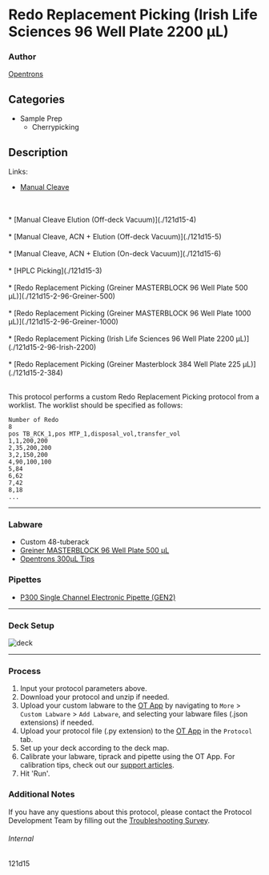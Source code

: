 # Redo Replacement Picking (Irish Life Sciences 96 Well Plate 2200 µL)

### Author
[Opentrons](https://opentrons.com/)

## Categories
* Sample Prep
	* Cherrypicking

## Description

Links:
* [Manual Cleave](./121d15)
<br />
<br />
* [Manual Cleave Elution (Off-deck Vacuum)](./121d15-4)
<br />
<br />
* [Manual Cleave, ACN + Elution (Off-deck Vacuum)](./121d15-5)
<br />
<br />
* [Manual Cleave, ACN + Elution (On-deck Vacuum)](./121d15-6)
<br />
<br />
* [HPLC Picking](./121d15-3)
<br />
<br />
* [Redo Replacement Picking (Greiner MASTERBLOCK 96 Well Plate 500 µL)](./121d15-2-96-Greiner-500)
<br />
<br />
* [Redo Replacement Picking (Greiner MASTERBLOCK 96 Well Plate 1000 µL)](./121d15-2-96-Greiner-1000)
<br />
<br />
* [Redo Replacement Picking (Irish Life Sciences 96 Well Plate 2200 µL)](./121d15-2-96-Irish-2200)
<br />
<br />
* [Redo Replacement Picking (Greiner Masterblock 384 Well Plate 225 µL)](./121d15-2-384)
<br />
<br />

This protocol performs a custom Redo Replacement Picking protocol from a worklist. The worklist should be specified as follows:

```
Number of Redo
8
pos TB_RCK_1,pos MTP_1,disposal_vol,transfer_vol
1,1,200,200
2,35,200,200
3,2,150,200
4,90,100,100
5,84
6,62
7,42
8,18
...
```

---

### Labware
* Custom 48-tuberack
* [Greiner MASTERBLOCK 96 Well Plate 500 µL](https://shop.gbo.com/en/row/products/bioscience/microplates/polypropylene-storage-plates/96-well-masterblock-0-5ml/786201.html)
* [Opentrons 300µL Tips](https://shop.opentrons.com/opentrons-300ul-tips-1000-refills/)

### Pipettes
* [P300 Single Channel Electronic Pipette (GEN2)](https://shop.opentrons.com/single-channel-electronic-pipette-p20/)

---

### Deck Setup
![deck](https://opentrons-protocol-library-website.s3.amazonaws.com/custom-README-images/121d15/deck2-96.png)

---

### Process
1. Input your protocol parameters above.
2. Download your protocol and unzip if needed.
3. Upload your custom labware to the [OT App](https://opentrons.com/ot-app) by navigating to `More` > `Custom Labware` > `Add Labware`, and selecting your labware files (.json extensions) if needed.
4. Upload your protocol file (.py extension) to the [OT App](https://opentrons.com/ot-app) in the `Protocol` tab.
5. Set up your deck according to the deck map.
6. Calibrate your labware, tiprack and pipette using the OT App. For calibration tips, check out our [support articles](https://support.opentrons.com/en/collections/1559720-guide-for-getting-started-with-the-ot-2).
7. Hit 'Run'.

### Additional Notes
If you have any questions about this protocol, please contact the Protocol Development Team by filling out the [Troubleshooting Survey](https://protocol-troubleshooting.paperform.co/).

###### Internal
121d15

